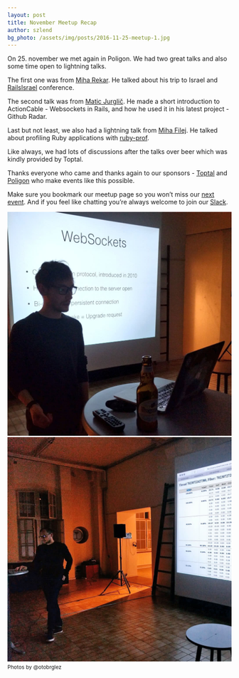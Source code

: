 ```yaml
---
layout: post
title: November Meetup Recap
author: szlend
bg_photo: /assets/img/posts/2016-11-25-meetup-1.jpg
---
```


On 25. november we met again in Poligon. We had two great talks and also some time open to lightning talks.

The first one was from [Miha Rekar](https://twitter.com/mr_foto). He talked about his trip to Israel and [RailsIsrael](https://railsisrael2016.events.co.il/) conference.

The second talk was from [Matic Jurglič](https://twitter.com/matixmatix). He made a short introduction to ActionCable - Websockets in Rails, and how he used it in his latest project - Github Radar.

<script async class="speakerdeck-embed" data-id="bf6ca6cb3ab64466b5a76a1f72539aaa" data-ratio="1.33333333333333" src="//speakerdeck.com/assets/embed.js"></script>

Last but not least, we also had a lightning talk from [Miha Filej](https://twitter.com/mfilej). He talked about profiling Ruby applications with [ruby-prof](https://github.com/ruby-prof/ruby-prof).

Like always, we had lots of discussions after the talks over beer which was kindly provided by Toptal.

Thanks everyone who came and thanks again to our sponsors - [Toptal](http://www.toptal.com) and [Poligon](http://www.poligon.si) who make events like this possible.

Make sure you bookmark our meetup page so you won’t miss our [next event](http://www.meetup.com/RubySlovenia/). And if you feel like chatting you’re always welcome to join our [Slack](https://join.slack.com/t/rubyslovenia/shared_invite/zt-2sedgruvo-gT0KbZbJegW~rK3Jmln~Lg).

<div class="gallery">
  <a href="/assets/img/posts/2016-11-25-meetup-1.jpg" target="_blank">
    <img src="/assets/img/posts/2016-11-25-meetup-1.jpg" alt="Ruby meetup - November 2016">
  </a>
  <a href="/assets/img/posts/2016-11-25-meetup-2.jpg" target="_blank">
    <img src="/assets/img/posts/2016-11-25-meetup-2.jpg" alt="Ruby meetup - November 2016">
  </a>
</div>
<small>Photos by @otobrglez</small>
